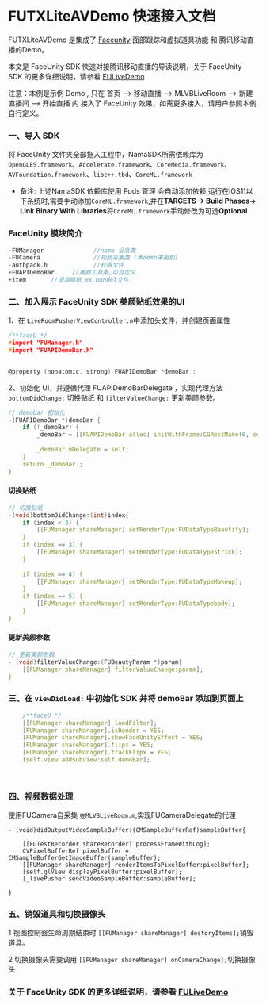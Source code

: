 # FUTXLiteAVDemo 快速接入文档

FUTXLiteAVDemo 是集成了 [Faceunity](https://github.com/Faceunity/FULiveDemo/tree/dev) 面部跟踪和虚拟道具功能 和 腾讯移动直播的Demo。

本文是 FaceUnity SDK 快速对接腾讯移动直播的导读说明，关于 FaceUnity SDK 的更多详细说明，请参看 [FULiveDemo](https://github.com/Faceunity/FULiveDemo/tree/dev)

注意：本例是示例 Demo , 只在 首页 --> 移动直播 --> MLVBLiveRoom --> 新建直播间 --> 开始直播 内 接入了 FaceUnity 效果，如需更多接入，请用户参照本例自行定义。

### 一、导入 SDK

将  FaceUnity  文件夹全部拖入工程中，NamaSDK所需依赖库为 `OpenGLES.framework`、`Accelerate.framework`、`CoreMedia.framework`、`AVFoundation.framework`、`libc++.tbd`、`CoreML.framework`

- 备注: 上述NamaSDK 依赖库使用 Pods 管理 会自动添加依赖,运行在iOS11以下系统时,需要手动添加`CoreML.framework`,并在**TARGETS -> Build Phases-> Link Binary With Libraries**将`CoreML.framework`手动修改为可选**Optional**

### FaceUnity 模块简介
```C
-FUManager              //nama 业务类
-FUCamera               //视频采集类 (本demo未用到)   
-authpack.h             //权限文件
+FUAPIDemoBar     //美颜工具条,可自定义
+item       //道具贴纸 xx.bundel文件

```

### 二、加入展示 FaceUnity SDK 美颜贴纸效果的UI

1、在 `LiveRoomPusherViewController.m`中添加头文件，并创建页面属性

```C
/**faceU */
#import "FUManager.h"
#import "FUAPIDemoBar.h"


@property (nonatomic, strong) FUAPIDemoBar *demoBar ;

```

2、初始化 UI，并遵循代理  FUAPIDemoBarDelegate ，实现代理方法 `bottomDidChange:` 切换贴纸 和 `filterValueChange:` 更新美颜参数。

```C
// demobar 初始化
-(FUAPIDemoBar *)demoBar {
    if (!_demoBar) {
        _demoBar = [[FUAPIDemoBar alloc] initWithFrame:CGRectMake(0, self.view.frame.size.height - 194 - 60, self.view.frame.size.width, 194)];
        
        _demoBar.mDelegate = self;
    }
    return _demoBar ;
}

```

#### 切换贴纸

```C
// 切换贴纸
-(void)bottomDidChange:(int)index{
    if (index < 3) {
        [[FUManager shareManager] setRenderType:FUDataTypeBeautify];
    }
    if (index == 3) {
        [[FUManager shareManager] setRenderType:FUDataTypeStrick];
    }
    
    if (index == 4) {
        [[FUManager shareManager] setRenderType:FUDataTypeMakeup];
    }
    if (index == 5) {
        [[FUManager shareManager] setRenderType:FUDataTypebody];
    }
}

```

#### 更新美颜参数

```C
// 更新美颜参数    
- (void)filterValueChange:(FUBeautyParam *)param{
    [[FUManager shareManager] filterValueChange:param];
}
```

### 三、在 `viewDidLoad:` 中初始化 SDK  并将  demoBar 添加到页面上

```C
    /**faceU */
    [[FUManager shareManager] loadFilter];
    [FUManager shareManager].isRender = YES;
    [FUManager shareManager].showFaceUnityEffect = YES;
    [FUManager shareManager].flipx = YES;
    [FUManager shareManager].trackFlipx = YES;
    [self.view addSubview:self.demoBar];
   
    
```

### 四、视频数据处理

使用FUCamera自采集 `在MLVBLiveRoom.m`,实现FUCameraDelegate的代理
```
- (void)didOutputVideoSampleBuffer:(CMSampleBufferRef)sampleBuffer{
    
    [[FUTestRecorder shareRecorder] processFrameWithLog];
    CVPixelBufferRef pixelBuffer = CMSampleBufferGetImageBuffer(sampleBuffer);
    [[FUManager shareManager] renderItemsToPixelBuffer:pixelBuffer];
    [self.glView displayPixelBuffer:pixelBuffer];
    [_livePusher sendVideoSampleBuffer:sampleBuffer];
    
}
```

### 五、销毁道具和切换摄像头

1 视图控制器生命周期结束时 `[[FUManager shareManager] destoryItems];`销毁道具。

2 切换摄像头需要调用 `[[FUManager shareManager] onCameraChange];`切换摄像头

### 关于 FaceUnity SDK 的更多详细说明，请参看 [FULiveDemo](https://github.com/Faceunity/FULiveDemo/tree/dev)


